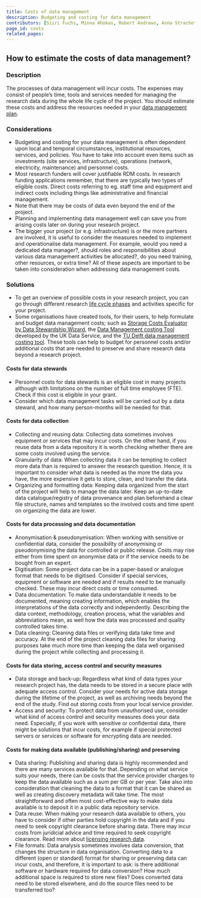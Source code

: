 ```yaml
---
title: Costs of data management
description: Budgeting and costing for data management
contributors: [Siiri Fuchs, Minna Ahokas, Robert Andrews, Anna Strachotova, Nazeefa Fatima]
page_id: costs
related_pages:
---
```


## How to estimate the costs of data management?

### Description

The processes of data management will incur costs. The expenses may consist of people’s time, tools and services needed for managing the research data during the whole life cycle of the project. You should estimate these costs and address the resources needed in your [data management plan](dmp). 

### Considerations

* Budgeting and costing for your data management is often dependent upon local and temporal circumstances, institutional resources, services, and policies. You have to take into account even items such as investments (site services, infrastructure), operations (network, electricity, maintenance) and personnel costs.
* Most research funders will cover justifiable RDM costs. In research funding applications remember, that there are typically two types of eligible costs. Direct costs referring to eg. staff time and equipment and indirect costs including things like administrative and financial management. 
* Note that there may be costs of data even beyond the end of the project. 
* Planning and implementing data management well can save you from arising costs later on during your research project.
* The bigger your project (or e.g. infrastructure) is or the more partners are involved, it is useful to consider the measures needed to implement and operationalise data management. For example, would you need a dedicated data manager?, should roles and responsibilities about various data management activities be allocated?, do you need training, other resources, or extra time? All of these aspects are important to be taken into consideration when addressing data management costs. 

### Solutions 
* To get an overview of possible costs in your research project, you can go through different research [life cycle phases](data_life_cycle) and activities specific for your project.
* Some organisations have created tools, for their users, to help formulate and budget data management costs; such as [Storage Costs Evaluator by Data Stewardship Wizard](https://storage-costs-evaluator.ds-wizard.org/), the [Data Management costing Tool](https://ukdataservice.ac.uk/learning-hub/research-data-management/plan-to-share/costing/) developed by the UK Data Service, and the [TU Delft data management costing tool](https://www.tudelft.nl/en/library/research-data-management/r/plan/data-management-costs). These tools can help to budget for personnel costs and/or additional costs that are needed to preserve and share research data beyond a research project.

#### Costs for data stewards
* Personnel costs for data stewards is an eligible cost in many projects although with limitations on the number of full time employee (FTE). Check if this cost is eligible in your grant.
* Consider which data management tasks will be carried out by a data steward, and how many person-months will be needed for that.

#### Costs for data collection 
* Collecting and reusing data: Collecting data sometimes involves equipment or services that may incur costs. On the other hand, if you reuse data from a data repository it is worth checking whether there are some costs involved using the service. 
* Granularity of data: When collecting data it can be tempting to collect more data than is required to answer the research question. Hence, it is important to consider what data is needed as the more the data you have, the more expensive it gets to store, clean, and transfer the data.
* Organizing and formatting data: Keeping data organized from the start of the project will help to manage the data later. Keep an up-to-date data catalogue/registry of data provenance and plan beforehand a clear file structure, names and templates so the involved costs and time spent on organizing the data are lower.

#### Costs for data processing and data documentation
* Anonymisation & pseudonymisation: When working with sensitive or confidential data, consider the possibility of anonymising or pseudonymising the data for controlled or public release. Costs may rise either from time spent on anonymise data or if the service needs to be bought from an expert.
* Digitisation: Some project data can be in a paper-based or analogue format that needs to be digitised. Consider if special services, equipment or software are needed and if results need to be manually checked. These may incur direct costs or time consumed.
* Data documentation: To make data understandable it needs to be documented, meaning creating information, which enables the interpretations of the data correctly and independently. Describing the data context, methodology, creation process, what the variables and abbreviations mean, as well how the data was processed and quality controlled takes time. 
* Data cleaning: Cleaning data files or verifying data take time and accuracy. At the end of the project cleaning data files for sharing purposes take much more time than keeping the data well organised during the project while collecting and processing it. 

#### Costs for data storing, access control and security measures
* Data storage and back-up: Regardless what kind of data types your research project has, the data needs to be stored in a secure place with adequate access control. Consider your needs for active data storage during the lifetime of the project, as well as archiving needs beyond the end of the study. Find out storing costs from your local service provider.
* Access and security: To protect data from unauthorised use, consider what kind of access control and security measures does your data need. Especially, if you work with sensitive or confidential data, there might be solutions that incur costs, for example if special protected servers or services or software for encrypting data are needed. 

#### Costs for making data available (publishing/sharing) and preserving
* Data sharing: Publishing and sharing data is highly recommended and there are many services available for that. Depending on what service suits your needs, there can be costs that the service provider charges to keep the data available such as a sum per GB or per year. Take also into consideration that cleaning the data to a format that it can be shared as well as creating discovery metadata will take time. The most straightforward and often most cost-effective way to make data available is to deposit it in a public data repository service.
* Data reuse: When making your research data available to others, you have to consider if other parties hold copyright in the data and if you need to seek copyright clearance before sharing data. There may incur costs from juridicial advice and time required to seek copyright clearance. Read more about [licensing research data](licensing).
* File formats: Data analysis sometimes involves data conversion, that changes the structure in data organisation. Converting data to a different (open or standard) format for sharing or preserving data can incur costs, and therefore, it is important to ask: is there additional software or hardware required for data conversion? How much additional space is required to store new files? Does converted data need to be stored elsewhere, and do the source files need to be transferred too?
